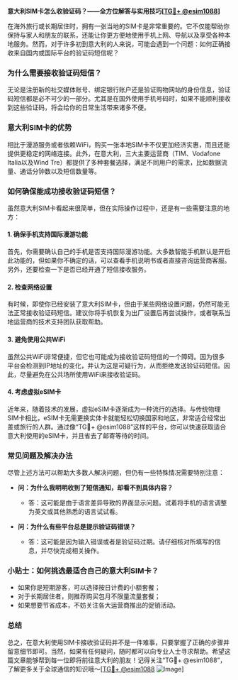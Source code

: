 **意大利SIM卡怎么收验证码？——全方位解答与实用技巧[[TG💪+ @esim1088](https://t.me/s/esim1088)]**

在海外旅行或长期居住时，拥有一张当地的SIM卡是非常重要的。它不仅能帮助你保持与家人和朋友的联系，还能让你更方便地使用手机上网、导航以及享受各种本地服务。然而，对于许多初到意大利的人来说，可能会遇到一个问题：如何正确接收来自国内或国际平台的验证码短信呢？

### **为什么需要接收验证码短信？**
无论是注册新的社交媒体账号、绑定银行账户还是验证购物网站的身份信息，验证码短信都是必不可少的一部分。尤其是在国外使用手机号码时，如果不能顺利接收到这些验证码，将会给你的日常生活带来诸多不便。

### **意大利SIM卡的优势**
相比于漫游服务或者依赖WiFi，购买一张本地SIM卡不仅更加经济实惠，而且还能提供更稳定的网络连接。此外，在意大利，三大主要运营商（TIM、Vodafone Italia以及Wind Tre）都提供了多种套餐选择，满足不同用户的需求，比如数据流量、通话分钟数以及短信数量等。

### **如何确保能成功接收验证码短信？**
虽然意大利SIM卡看起来很简单，但在实际操作过程中，还是有一些需要注意的地方：

#### **1. 确保手机支持国际漫游功能**
首先，你需要确认自己的手机是否支持国际漫游功能。大多数智能手机默认是开启此功能的，但如果你不确定的话，可以查看手机说明书或者直接咨询运营商客服。另外，还要检查一下是否已经开通了短信接收服务。

#### **2. 检查网络设置**
有时候，即使你已经安装了意大利SIM卡，但由于某些网络设置问题，仍然可能无法正常接收验证码短信。建议你将手机恢复为出厂设置后再尝试操作，或者联系当地运营商的技术支持团队获取帮助。

#### **3. 避免使用公共WiFi**
虽然公共WiFi非常便捷，但它也可能成为接收验证码短信的一个障碍。因为很多平台会检测到IP地址的变化，并认为这是可疑行为，从而拒绝发送验证码短信。因此，尽量避免在公共场所使用WiFi来接收验证码。

#### **4. 考虑虚拟eSIM卡**
近年来，随着技术的发展，虚拟eSIM卡逐渐成为一种流行的选择。与传统物理SIM卡相比，eSIM卡无需更换实体卡就能轻松切换国家和地区，非常适合经常出差或旅行的人群。通过像“TG💪+ @esim1088”这样的平台，你可以快速获取适合意大利使用的eSIM卡，并且省去了邮寄等待的时间。

### **常见问题及解决办法**
尽管上述方法可以帮助大多数人解决问题，但仍有一些特殊情况需要特别注意：

- **问：为什么我明明收到了短信通知，却看不到具体内容？**
  - 答：这可能是由于语言差异导致的界面显示问题。试着将手机的语言调整为英文或其他熟悉的语言试试看。
  
- **问：为什么有些平台总是提示验证码错误？**
  - 答：这可能是因为输入错误或者是验证码过期。请仔细核对所填写的信息，并尽快完成相关操作。

### **小贴士：如何挑选最适合自己的意大利SIM卡？**
- 如果你是短期游客，可以选择按日计费的小额套餐；
- 对于长期居住者，则推荐购买包月不限量流量套餐；
- 如果想要节省成本，不妨关注各大运营商推出的促销活动。

### **总结**
总之，在意大利使用SIM卡接收验证码并不是一件难事，只要掌握了正确的步骤并留意细节即可。当然，如果有任何疑问，随时都可以向专业人士寻求帮助。希望这篇文章能够帮到每一位即将前往意大利的朋友！记得关注“TG💪+ @esim1088”，了解更多关于全球通信的知识哦～[[TG💪+ @esim1088](https://t.me/s/esim1088) ![Image](https://i.postimg.cc/4NQfJmqS/Snipaste-2025-05-13-00-14-12.png)]